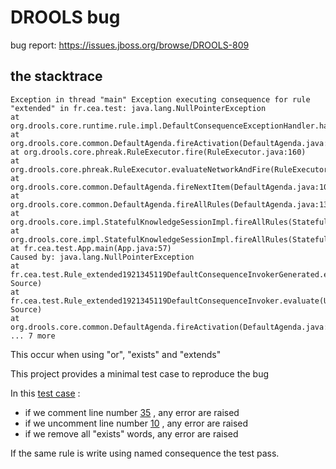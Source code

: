 # DROOLS bug

bug report: https://issues.jboss.org/browse/DROOLS-809

## the stacktrace

```
Exception in thread "main" Exception executing consequence for rule "extended" in fr.cea.test: java.lang.NullPointerException
at org.drools.core.runtime.rule.impl.DefaultConsequenceExceptionHandler.handleException(DefaultConsequenceExceptionHandler.java:39)
at org.drools.core.common.DefaultAgenda.fireActivation(DefaultAgenda.java:1125)
at org.drools.core.phreak.RuleExecutor.fire(RuleExecutor.java:160)
at org.drools.core.phreak.RuleExecutor.evaluateNetworkAndFire(RuleExecutor.java:108)
at org.drools.core.common.DefaultAgenda.fireNextItem(DefaultAgenda.java:1016)
at org.drools.core.common.DefaultAgenda.fireAllRules(DefaultAgenda.java:1302)
at org.drools.core.impl.StatefulKnowledgeSessionImpl.fireAllRules(StatefulKnowledgeSessionImpl.java:1289)
at org.drools.core.impl.StatefulKnowledgeSessionImpl.fireAllRules(StatefulKnowledgeSessionImpl.java:1262)
at fr.cea.test.App.main(App.java:57)
Caused by: java.lang.NullPointerException
at fr.cea.test.Rule_extended1921345119DefaultConsequenceInvokerGenerated.evaluate(Unknown Source)
at fr.cea.test.Rule_extended1921345119DefaultConsequenceInvoker.evaluate(Unknown Source)
at org.drools.core.common.DefaultAgenda.fireActivation(DefaultAgenda.java:1114)
... 7 more
```


This occur when using "or", "exists" and "extends"

This project provides a minimal test case to reproduce the bug

In this [test case](https://github.com/bioinfornatics/DROOLS_NPE_rule_extended/blob/master/src/main/resources/fr.cea.test/rules.drl) :
- if we comment line number [35](https://github.com/bioinfornatics/DROOLS_NPE_rule_extended/blob/master/src/main/resources/fr.cea.test/rules.drl#L35) , any error are raised
- if we uncomment line number [10](https://github.com/bioinfornatics/DROOLS_NPE_rule_extended/blob/master/src/main/resources/fr.cea.test/rules.drl#L10) , any error are raised
- if we remove all "exists" words, any error are raised

If the same rule is write using named consequence the test pass.
